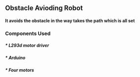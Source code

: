 <h2>Obstacle Avioding Robot </h2>

<h4>It avoids the obstacle in the way takes the path which is all set</h4>

<h3>Components Used</h3>
<h5>* L293d motor driver</h5>
<h5>* Arduino</h5>
<h5>* Four motors</h5>
